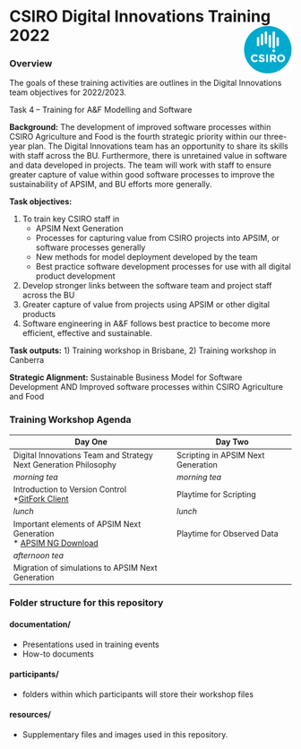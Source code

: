 # CSIRO Digital Innovations Training 2022 <img align="right" src="resources/CSIRO.png">


### Overview

The goals of these training activities are outlines in the Digital Innovations team objectives for 2022/2023.

Task 4 – Training for A&F Modelling and Software

**Background:** The development of improved software processes within CSIRO Agriculture and Food is the fourth strategic priority within our three-year plan.  The Digital Innovations team has an opportunity to share its skills with staff across the BU.  Furthermore, there is unretained value in software and data developed in projects.  The team will work with staff to ensure greater capture of value within good software processes to improve the sustainability of APSIM, and BU efforts more generally.

**Task objectives:**
1) To train key CSIRO staff in 
	* APSIM Next Generation
	* Processes for capturing value from CSIRO projects into APSIM, or software processes generally
	* New methods for model deployment developed by the team
	* Best practice software development processes for use with all digital product development
2) Develop stronger links between the software team and project staff across the BU
3) Greater capture of value from projects using APSIM or other digital products
4) Software engineering in A&F follows best practice to become more efficient, effective and sustainable.

**Task outputs:** 1) Training workshop in Brisbane, 2) Training workshop in Canberra

**Strategic Alignment:** Sustainable Business Model for Software Development AND Improved software processes within CSIRO Agriculture and Food

### Training Workshop Agenda



| Day One | Day Two |
| ------- | ------- |
| Digital Innovations Team and Strategy <br /> Next Generation Philosophy | Scripting in APSIM Next Generation |
| *morning tea* | *morning tea* |
| Introduction to Version Control <br /> 	*[GitFork Client](https://git-fork.com/) | Playtime for Scripting |
| *lunch* | *lunch* |
| Important elements of APSIM Next Generation <br /> 	* [APSIM NG Download](https://www.apsim.info/download-apsim/) | Playtime for Observed Data |
| *afternoon tea* | |
| Migration of simulations to APSIM Next Generation | |



### Folder structure for this repository

#### documentation/

- Presentations used in training events
- How-to documents

#### participants/
- folders within which participants will store their workshop files

#### resources/

- Supplementary files and images used in this repository.



